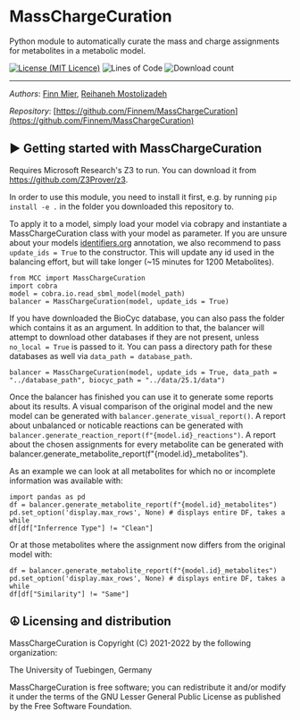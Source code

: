 MassChargeCuration
========================================

Python module to automatically curate the mass and charge assignments for metabolites in a metabolic model.


[![License (MIT Licence)](https://img.shields.io/badge/license-MIT-blue.svg?style=plastic)](https://opensource.org/licenses/MIT)
![Lines of Code](https://img.shields.io/tokei/lines/github/Finnem/MassChargeCuration?color=orange&style=plastic)
![Download count](https://img.shields.io/github/downloads/Finnem/MassChargeCuration/total.svg?style=plastic)

----
*Authors*: [Finn Mier](https://uni-tuebingen.de/en/fakultaeten/mathematisch-naturwissenschaftliche-fakultaet/fachbereiche/informatik/lehrstuehle/systems-biology/team/),
[Reihaneh Mostolizadeh](https://uni-tuebingen.de/en/fakultaeten/mathematisch-naturwissenschaftliche-fakultaet/fachbereiche/informatik/lehrstuehle/systems-biology/team/dr-reihaneh-mostolizadeh/)


*Repository*: [https://github.com/Finnem/MassChargeCuration](https://github.com/Finnem/MassChargeCuration)



► Getting started with MassChargeCuration
----------------------------

Requires Microsoft Research's Z3 to run. You can download it from https://github.com/Z3Prover/z3.

In order to use this module, you need to install it first, e.g. by running `pip install -e .` in the folder you downloaded this repository to.

To apply it to a model, simply load your model via cobrapy and instantiate a MassChargeCuration class with your model as parameter.
If you are unsure about your models [identifiers.org](http://identifiers.org/) annotation, we also recommend to pass `update_ids = True` to the constructor. This will update any id used in the balancing effort, but will take longer (~15 minutes for 1200 Metabolites).
```
from MCC import MassChargeCuration
import cobra
model = cobra.io.read_sbml_model(model_path)
balancer = MassChargeCuration(model, update_ids = True)
```
If you have downloaded the BioCyc database, you can also pass the folder which contains it as an argument. In addition to that, the balancer will attempt to download other databases if they are not present, unless `no_local = True` is passed to it. You can pass a directory path for these databases as well via `data_path = database_path`.
```
balancer = MassChargeCuration(model, update_ids = True, data_path = "../database_path", biocyc_path = "../data/25.1/data")
```

Once the balancer has finished you can use it to generate some reports about its results.
A visual comparison of the original model and the new model can be generated with `balancer.generate_visual_report()`.
A report about unbalanced or noticable reactions can be generated with `balancer.generate_reaction_report(f"{model.id}_reactions")`.
A report about the chosen assignments for every metabolite can be generated with balancer.generate_metabolite_report(f"{model.id}_metabolites").

As an example we can look at all metabolites for which no or incomplete information was available with:
```
import pandas as pd
df = balancer.generate_metabolite_report(f"{model.id}_metabolites")
pd.set_option('display.max_rows', None) # displays entire DF, takes a while
df[df["Inferrence Type"] != "Clean"]
```

Or at those metabolites where the assignment now differs from the original model with:
```
df = balancer.generate_metabolite_report(f"{model.id}_metabolites")
pd.set_option('display.max_rows', None) # displays entire DF, takes a while
df[df["Similarity"] != "Same"]
```


☮ Licensing and distribution
----------------------------

MassChargeCuration is Copyright (C) 2021-2022 by the following organization:

The University of Tuebingen, Germany

MassChargeCuration is free software; you can redistribute it and/or modify it under the terms of the GNU Lesser General Public License as published by the Free Software Foundation.
